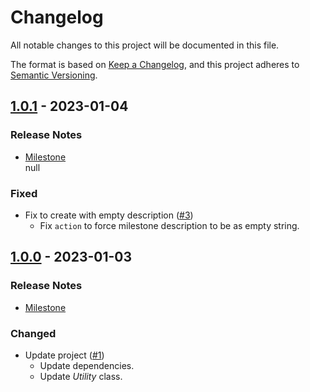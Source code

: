 # Changelog

All notable changes to this project will be documented in this file.

The format is based on [Keep a Changelog](https://keepachangelog.com/en/1.0.0/),
and this project adheres to [Semantic Versioning](https://semver.org/spec/v2.0.0.html).

## [1.0.1](https://github.com/unity-game-framework-actions/milestone-release/releases/tag/1.0.1) - 2023-01-04  

### Release Notes

- [Milestone](https://github.com/unity-game-framework-actions/milestone-release/milestone/2?closed=1)  
    null

### Fixed

- Fix to create with empty description ([#3](https://github.com/unity-game-framework-actions/milestone-release/issues/3))  
    - Fix `action` to force milestone description to be as empty string.

## [1.0.0](https://github.com/unity-game-framework-actions/milestone-release/releases/tag/1.0.0) - 2023-01-03  

### Release Notes

- [Milestone](https://github.com/unity-game-framework-actions/milestone-release/milestone/1?closed=1)  
    

### Changed

- Update project ([#1](https://github.com/unity-game-framework-actions/milestone-release/issues/1))  
    - Update dependencies.
    - Update _Utility_ class.


